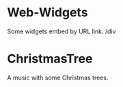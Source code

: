 # Web-Widgets
Some widgets embed by URL link.
/div
# ChristmasTree
A music with some Christmas trees.
